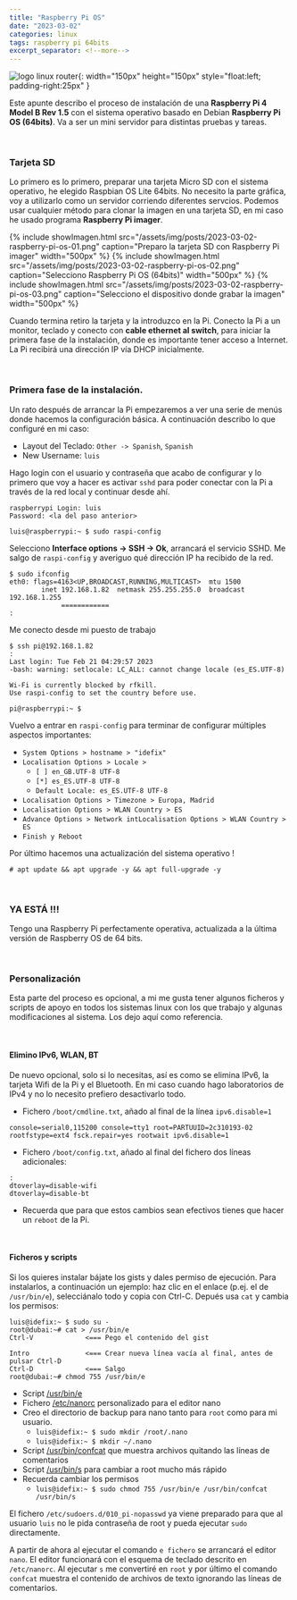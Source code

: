 ```yaml
---
title: "Raspberry Pi OS"
date: "2023-03-02"
categories: linux
tags: raspberry pi 64bits
excerpt_separator: <!--more-->
---
```



![logo linux router](/assets/img/posts/logo-raspberry.svg){: width="150px" height="150px" style="float:left; padding-right:25px" }

Este apunte describo el proceso de instalación de una **Raspberry Pi 4 Model B Rev 1.5** con el sistema operativo basado en Debian **Raspberry Pi OS (64bits)**. Va a ser un mini servidor para distintas pruebas y tareas.

<br clear="left"/>
<!--more-->

### Tarjeta SD

Lo primero es lo primero, preparar una tarjeta Micro SD con el sistema operativo, he elegido Raspbian OS Lite 64bits. No necesito la parte gráfica, voy a utilizarlo como un servidor corriendo diferentes servcios. Podemos usar cualquier método para clonar la imagen en una tarjeta SD, en mi caso he usado programa **Raspberry Pi imager**.


{% include showImagen.html
    src="/assets/img/posts/2023-03-02-raspberry-pi-os-01.png"
    caption="Preparo la tarjeta SD con Raspberry Pi imager"
    width="500px"
    %}
{% include showImagen.html
    src="/assets/img/posts/2023-03-02-raspberry-pi-os-02.png"
    caption="Selecciono Raspberry Pi OS (64bits)"
    width="500px"
    %}
{% include showImagen.html
    src="/assets/img/posts/2023-03-02-raspberry-pi-os-03.png"
    caption="Selecciono el dispositivo donde grabar la imagen"
    width="500px"
    %}

Cuando termina retiro la tarjeta y la introduzco en la Pi. Conecto la Pi a un monitor, teclado y conecto con **cable ethernet al switch**, para iniciar la primera fase de la instalación, donde es importante tener acceso a Internet. La Pi recibirá una dirección IP vía DHCP inicialmente.

<br/>

### Primera fase de la instalación.

Un rato después de arrancar la Pi empezaremos a ver una serie de menús donde hacemos la configuración básica. A continuación describo lo que configuré en mi caso:

- Layout del Teclado: `Other -> Spanish`, `Spanish`
- New Username: `luis`
  
Hago login con el usuario y contraseña que acabo de configurar y lo primero que voy a hacer es activar `sshd` para poder conectar con la Pi a través de la red local y continuar desde ahí.

```console
raspberrypi Login: luis
Password: <la del paso anterior>

luis@raspberrypi:~ $ sudo raspi-config
```

Selecciono **Interface options -> SSH -> Ok**, arrancará el servicio SSHD. Me salgo de `raspi-config` y averiguo qué dirección IP ha recibido de la red.

```console
$ sudo ifconfig
eth0: flags=4163<UP,BROADCAST,RUNNING,MULTICAST>  mtu 1500
        inet 192.168.1.82  netmask 255.255.255.0  broadcast 192.168.1.255
             ============
:
```

Me conecto desde mi puesto de trabajo

```console
$ ssh pi@192.168.1.82
:
Last login: Tue Feb 21 04:29:57 2023
-bash: warning: setlocale: LC_ALL: cannot change locale (es_ES.UTF-8)

Wi-Fi is currently blocked by rfkill.
Use raspi-config to set the country before use.

pi@raspberrypi:~ $
```

Vuelvo a entrar en `raspi-config` para terminar de configurar múltiples aspectos importantes: 

* `System Options > hostname > "idefix"`
* `Localisation Options > Locale >`
  * `[ ] en_GB.UTF-8 UTF-8`
  * `[*] es_ES.UTF-8 UTF-8`
  * `Default Locale: es_ES.UTF-8 UTF-8`
* `Localisation Options > Timezone > Europa, Madrid`
* `Localisation Options > WLAN Country > ES`
* `Advance Options > Network intLocalisation Options > WLAN Country > ES`
* `Finish y Reboot`

Por último hacemos una actualización del sistema operativo !

```console
# apt update && apt upgrade -y && apt full-upgrade -y
```

<br/>

### YA ESTÁ !!!

Tengo una Raspberry Pi perfectamente operativa, actualizada a la última versión de Raspberry OS de 64 bits. 

<br/>

### Personalización

Esta parte del proceso es opcional, a mi me gusta tener algunos ficheros y scripts de apoyo en todos los sistemas linux con los que trabajo y algunas modificaciones al sistema. Los dejo aquí como referencia. 

<br />

#### Elimino IPv6, WLAN, BT

De nuevo opcional, solo si lo necesitas, así es como se elimina IPv6, la tarjeta Wifi de la Pi y el Bluetooth. En mi caso cuando hago laboratorios de IPv4 y no lo necesito prefiero desactivarlo todo.

* Fichero `/boot/cmdline.txt`, añado al final de la línea `ipv6.disable=1`

```console
console=serial0,115200 console=tty1 root=PARTUUID=2c310193-02 rootfstype=ext4 fsck.repair=yes rootwait ipv6.disable=1
```

* Fichero `/boot/config.txt`, añado al final del fichero dos líneas adicionales:

```console
:
dtoverlay=disable-wifi
dtoverlay=disable-bt
```

* Recuerda que para que estos cambios sean efectivos tienes que hacer un `reboot` de la Pi.


<br />

#### Ficheros y scripts

Si los quieres instalar bájate los gists y dales permiso de ejecución. Para instalarlos, a continuación un ejemplo: haz clic en el enlace (p.ej. el de `/usr/bin/e`), selecciánalo todo y copia con Ctrl-C. Depués usa `cat` y cambia los permisos: 

```console
luis@idefix:~ $ sudo su -
root@dubai:~# cat > /usr/bin/e
Ctrl-V             <=== Pego el contenido del gist

Intro              <=== Crear nueva línea vacía al final, antes de pulsar Ctrl-D
Ctrl-D             <=== Salgo
root@dubai:~# chmod 755 /usr/bin/e
```

- Script [/usr/bin/e](https://gist.githubusercontent.com/LuisPalacios/14b0198abc35c26ab081df531a856971/raw/8b6e278b4e89f105b2d573ebc79c67e915e6ab47/e)
- Fichero [/etc/nanorc](https://gist.githubusercontent.com/LuisPalacios/4e07adf45ec1ba074939317b59d616a4/raw/b50efd22130a0129e408bca10fc7b8dbab7e03ff/nanorc) personalizado para el editor nano
- Creo el directorio de backup para nano tanto para `root` como para mi usuario.
  - `luis@idefix:~ $ sudo mkdir /root/.nano`
  - `luis@idefix:~ $ mkdir ~/.nano`
- Script [/usr/bin/confcat](https://gist.githubusercontent.com/LuisPalacios/d646638f7571d6e74c20502b3033cf07/raw/f0f015d9b1d806919ec0295a22f3710b4f3096e0/confcat) que muestra archivos quitando las líneas de comentarios
- Script [/usr/bin/s](https://gist.githubusercontent.com/LuisPalacios/8e334583ad28e681326c65b665457eaa/raw/201a2ace950dcbb14b341b31ae70c9fffde29540/s) para cambiar a root mucho más rápido
- Recuerda cambiar los permisos
  - `luis@idefix:~ $ sudo chmod 755 /usr/bin/e /usr/bin/confcat /usr/bin/s`

El fichero `/etc/sudoers.d/010_pi-nopasswd` ya viene preparado para que al usuario `luis` no le pida contraseña de root y pueda ejecutar `sudo` directamente. 

A partir de ahora al ejecutar el comando `e fichero` se arrancará el editor `nano`. El editor funcionará con el esquema de teclado descrito en `/etc/nanorc`. Al ejecutar `s` me convertiré en `root` y por último el comando `confcat` muestra el contenido de archivos de texto ignorando las líneas de comentarios.

